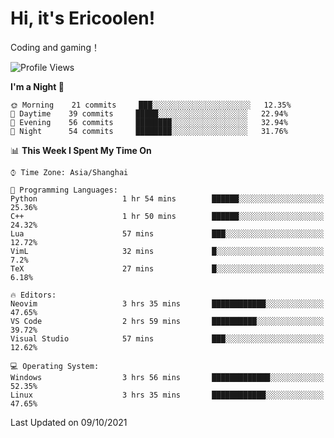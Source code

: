 # Hi, it's Ericoolen!
Coding and gaming！

<!--START_SECTION:waka-->
![Profile Views](http://img.shields.io/badge/Profile%20Views-21-blue)

**I'm a Night 🦉** 

```text
🌞 Morning    21 commits     ███░░░░░░░░░░░░░░░░░░░░░░   12.35% 
🌆 Daytime    39 commits     █████░░░░░░░░░░░░░░░░░░░░   22.94% 
🌃 Evening    56 commits     ████████░░░░░░░░░░░░░░░░░   32.94% 
🌙 Night      54 commits     ████████░░░░░░░░░░░░░░░░░   31.76%

```


📊 **This Week I Spent My Time On** 

```text
⌚︎ Time Zone: Asia/Shanghai

💬 Programming Languages: 
Python                   1 hr 54 mins        ██████░░░░░░░░░░░░░░░░░░░   25.36% 
C++                      1 hr 50 mins        ██████░░░░░░░░░░░░░░░░░░░   24.32% 
Lua                      57 mins             ███░░░░░░░░░░░░░░░░░░░░░░   12.72% 
VimL                     32 mins             █░░░░░░░░░░░░░░░░░░░░░░░░   7.2% 
TeX                      27 mins             █░░░░░░░░░░░░░░░░░░░░░░░░   6.18%

🔥 Editors: 
Neovim                   3 hrs 35 mins       ████████████░░░░░░░░░░░░░   47.65% 
VS Code                  2 hrs 59 mins       ██████████░░░░░░░░░░░░░░░   39.72% 
Visual Studio            57 mins             ███░░░░░░░░░░░░░░░░░░░░░░   12.62%

💻 Operating System: 
Windows                  3 hrs 56 mins       █████████████░░░░░░░░░░░░   52.35% 
Linux                    3 hrs 35 mins       ████████████░░░░░░░░░░░░░   47.65%

```


 Last Updated on 09/10/2021
<!--END_SECTION:waka-->

